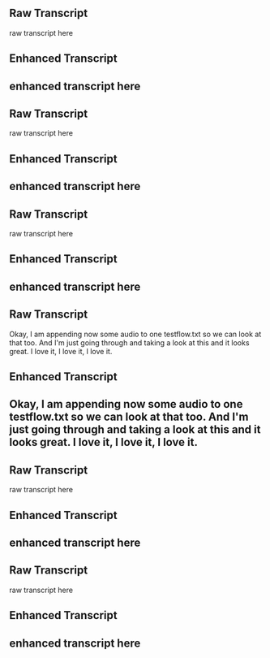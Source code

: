 ## Raw Transcript
raw transcript here

## Enhanced Transcript
enhanced transcript here
---
## Raw Transcript
raw transcript here

## Enhanced Transcript
enhanced transcript here
---
## Raw Transcript
raw transcript here

## Enhanced Transcript
enhanced transcript here
---
## Raw Transcript
Okay, I am appending now some audio to one testflow.txt so we can look at that too. And I'm just going through and taking a look at this and it looks great. I love it, I love it, I love it.

## Enhanced Transcript
Okay, I am appending now some audio to one testflow.txt so we can look at that too. And I'm just going through and taking a look at this and it looks great. I love it, I love it, I love it.
---
## Raw Transcript
raw transcript here

## Enhanced Transcript
enhanced transcript here
---
## Raw Transcript
raw transcript here

## Enhanced Transcript
enhanced transcript here
---
